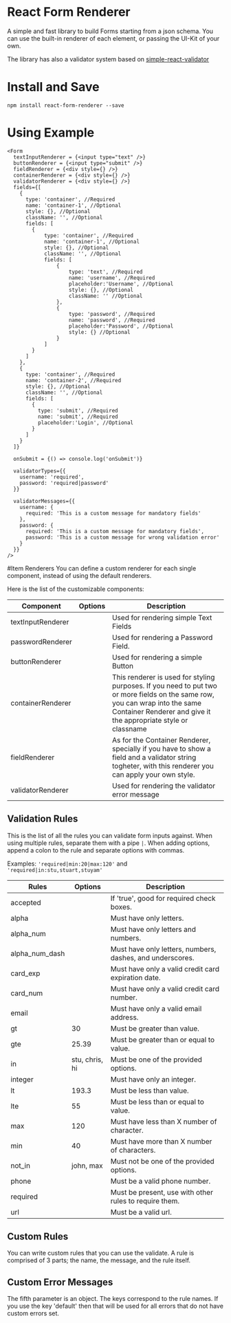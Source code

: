 # React Form Renderer

A simple and fast library to build Forms starting from a json schema.
You can use the built-in renderer of each element, or passing the UI-Kit of your own.

The library has also a validator system based on [simple-react-validator](https://github.com/dockwa/simple-react-validator/) 
# Install and Save

```shell
npm install react-form-renderer --save
```

# Using Example
```
<Form
  textInputRenderer = {<input type="text" />}
  buttonRenderer = {<input type="submit" />}
  fieldRenderer = {<div style={} />}
  containerRenderer = {<div style={} />}
  validatorRenderer = {<div style={} />}
  fields={[
    {
      type: 'container', //Required
      name: 'container-1', //Optional
      style: {}, //Optional
      className: '', //Optional
      fields: [
        {
            type: 'container', //Required
            name: 'container-1', //Optional
            style: {}, //Optional
            className: '', //Optional
            fields: [
                {
                    type: 'text', //Required
                    name: 'username', //Required
                    placeholder:'Username', //Optional
                    style: {}, //Optional
                    className: '' //Optional
                },
                {
                    type: 'password', //Required
                    name: 'password', //Required
                    placeholder:'Password', //Optional
                    style: {} //Optional
                }
            ]
        }
      ]
    },
    {
      type: 'container', //Required
      name: 'container-2', //Required
      style: {}, //Optional
      className: '', //Optional
      fields: [
        {
          type: 'submit', //Required
          name: 'submit', //Required
          placeholder:'Login', //Optional
        }
      ]
    } 
  ]}

  onSubmit = {() => console.log('onSubmit')}
    
  validatorTypes={{
    username: 'required',
    password: 'required|password'
  }}

  validatorMessages={{
    username: {
      required: 'This is a custom message for mandatory fields'
    },
    password: {
      required: 'This is a custom message for mandatory fields',
      password: 'This is a custom message for wrong validation error'
    }
  }}
/>
```

#Item Renderers
You can define a custom renderer for each single component, instead of using the default renderers.

Here is the list of the customizable components:

| Component        | Options      | Description                                              |
|------------------|--------------|----------------------------------------------------------|
|textInputRenderer |              | Used for rendering simple Text Fields                    |
|passwordRenderer  |              | Used for rendering a Password Field.                     |
|buttonRenderer    |              | Used for rendering a simple Button                       |
|containerRenderer |              | This renderer is used for styling purposes. If you need to put two or more fields on the same row, you can wrap into the same Container Renderer and give it the appropriate style or classname                       |
|fieldRenderer     |              | As for the Container Renderer, specially if you have to show a field and a validator string togheter, with this renderer you can apply your own style.                |
|validatorRenderer |              | Used for rendering the validator error message           |


## Validation Rules
This is the list of all the rules you can validate form inputs against. 
When using multiple rules, separate them with a pipe `|`. 
When adding options, append a colon to the rule and separate options with commas. 

Examples: `'required|min:20|max:120'` and `'required|in:stu,stuart,stuyam'`

| Rules        | Options      | Description                                              |
|--------------|--------------|----------------------------------------------------------|
|accepted      |              | If 'true', good for required check boxes.                |
|alpha         |              | Must have only letters.                                  |
|alpha_num     |              | Must have only letters and numbers.                      |
|alpha_num_dash|              | Must have only letters, numbers, dashes, and underscores.|
|card_exp      |              | Must have only a valid credit card expiration date.      |
|card_num      |              | Must have only a valid credit card number.               |
|email         |              | Must have only a valid email address.                    |
|gt            |30            | Must be greater than value.                              |
|gte           |25.39         | Must be greater than or equal to value.                  |
|in            |stu, chris, hi| Must be one of the provided options.                     |
|integer       |              | Must have only an integer.                               |
|lt            |193.3         | Must be less than value.                                 |
|lte           |55            | Must be less than or equal to value.                     |
|max           |120           | Must have less than X number of character.               |
|min           |40            | Must have more than X number of characters.              |
|not_in        |john, max     | Must not be one of the provided options.                 |
|phone         |              | Must be a valid phone number.                            |
|required      |              | Must be present, use with other rules to require them.   |
|url           |              | Must be a valid url.                                     |

## Custom Rules
You can write custom rules that you can use the validate. A rule is comprised of 3 parts; the name, the message, and the rule itself.


## Custom Error Messages
The fifth parameter is an object. The keys correspond to the rule names.
If you use the key 'default' then that will be used for all errors that do not have custom errors set.
